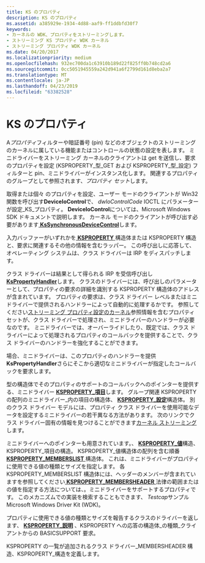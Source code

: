 ```yaml
---
title: KS のプロパティ
description: KS のプロパティ
ms.assetid: a385929e-1934-4d88-aaf9-ff1ddbfd30f7
keywords:
- カーネルの WDK、プロパティをストリーミングします。
- ストリーミング KS プロパティ WDK カーネル
- ストリーミング プロパティ WDK カーネル
ms.date: 04/20/2017
ms.localizationpriority: medium
ms.openlocfilehash: 932ec700da1c63910b189d22f825ff0b748cd2a6
ms.sourcegitcommit: 0cc5051945559a242d941a6f2799d161d8eba2a7
ms.translationtype: MT
ms.contentlocale: ja-JP
ms.lasthandoff: 04/23/2019
ms.locfileid: "63382528"
---
```

# <a name="ks-properties"></a>KS のプロパティ





A*プロパティ*フィルターや暗証番号 (pin) などのオブジェクトのストリーミングのカーネルに属している機能またはコントロールの状態の設定を表します。 ミニドライバーをストリーミング カーネルのクライアントは get を送信し、要求のプロパティを設定 (KSPROPERTY\_型\_GET および KSPROPERTY\_型\_設定) フィルターと pin、ミニドライバーがインスタンス化します。 関連するプロパティのグループとして参照されます、*プロパティ セット*します。

取得または個々 のプロパティを設定、ユーザー モードのクライアントが Win32 関数を呼び出す**DeviceIoControl**で、 *dwIoControlCode* IOCTL にパラメーターが設定\_KS\_プロパティ。 **DeviceIoControl**については、Microsoft Windows SDK ドキュメントで説明します。 カーネル モードのクライアントが呼び出す必要があります[ **KsSynchronousDeviceControl**](https://msdn.microsoft.com/library/windows/hardware/ff567142)します。

入力バッファーがいずれかを[ **KSPROPERTY** ](https://docs.microsoft.com/windows-hardware/drivers/ddi/content/ks/ns-ks-ksidentifier)構造体または KSPROPERTY 構造と、要求に関連するその他の情報を含むラッパー。 この呼び出しに応答して、オペレーティング システムは、クラス ドライバーは IRP をディスパッチします。

クラス ドライバーは結果として得られる IRP を受信呼び出し[ **KsPropertyHandler**](https://msdn.microsoft.com/library/windows/hardware/ff564263)します。 クラスのドライバーには、呼び出しのパラメーターとして、プロパティの要求の詳細を識別する KSPROPERTY 構造体のアドレスが含まれています。 プロパティの要求は、クラス ドライバー レベルまたはミニドライバーで提供されるハンドラーによって自動的に処理するかです。 参照してください[ストリーミング プロパティ設定のカーネル](https://msdn.microsoft.com/library/windows/hardware/ff554246)参照情報を含むプロパティ セットが、クラス ドライバーで処理され、ミニドライバーのハンドラーが必要なのです。 ミニドライバーでは、オーバーライドしたり、既定では、クラス ドライバーによって処理されるプロパティのコールバックを提供することで、クラス ドライバーのハンドラーを強化することができます。

場合、ミニドライバーは、このプロパティのハンドラーを提供**KsPropertyHandler**さらにそこから適切なミニドライバーが指定したコールバックを要求します。

型の構造体でそのプロパティのサポートのコールバックへのポインターを提供する、ミニドライバー [ **KSPROPERTY\_項目**](https://msdn.microsoft.com/library/windows/hardware/ff565176)します。 グループ関連 KSPROPERTY の配列のミニドライバー\_内の項目の構造体、 [ **KSPROPERTY\_設定**](https://msdn.microsoft.com/library/windows/hardware/ff565617)構造体。 別のクラス ドライバー モデルには、プロパティ クラス ドライバーを使用可能なデータを設定するミニドライバーの若干異なる方法があります。 次のリンクでクラス ドライバー固有の情報を見つけることができます[カーネル ストリーミング](kernel-streaming.md)します。

ミニドライバーへのポインターも用意されています。、 [ **KSPROPERTY\_値**](https://msdn.microsoft.com/library/windows/hardware/ff565966)構造、KSPROPERTY\_項目の構造。 KSPROPERTY\_値構造体の配列を含む順番[ **KSPROPERTY\_MEMBERSLIST** ](https://msdn.microsoft.com/library/windows/hardware/ff565190)構造体。 これは、ミニドライバーがプロパティに使用できる値の種類とサイズを指定します。 各 KSPROPERTY\_MEMBERSLIST 構造体には、ヘッダーのメンバーが含まれていますを参照してください[ **KSPROPERTY\_MEMBERSHEADER** ](https://msdn.microsoft.com/library/windows/hardware/ff565189)法律の範囲またはの値を指定する方法については、。ミニドライバーをサポートするプロパティです。 このメカニズムでの実装を検索することもできます、 *Testcap*サンプル Microsoft Windows Driver Kit (WDK)。

プロパティに使用できる値の種類とサイズを報告するクラスのドライバーを返します、 [ **KSPROPERTY\_説明**](https://msdn.microsoft.com/library/windows/hardware/ff565132) 、KSPROPERTY への応答の構造体\_の種類\_クライアントからの BASICSUPPORT 要求。

KSPROPERTY の一覧が追加されるクラス ドライバー\_MEMBERSHEADER 構造、KSPROPERTY\_構造を定義します。

 

 





